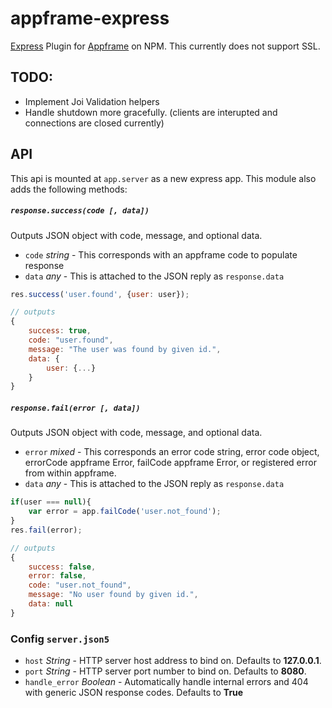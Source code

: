 # appframe-express
[Express](http://expressjs.com/) Plugin for [Appframe](https://github.com/nodecraft/appframe.js) on NPM. This currently does not support SSL.

## TODO:
 - Implement Joi Validation helpers
 - Handle shutdown more gracefully. (clients are interupted and connections are closed currently)

## API
This api is mounted at `app.server` as a new express app. This module also adds the following methods:

##### `response.success(code [, data])`
Outputs JSON object with code, message, and optional data.
 - `code` *string* - This corresponds with an appframe code to populate response
 - `data` *any* - This is attached to the JSON reply as `response.data`

```javascript
res.success('user.found', {user: user});

// outputs
{
    success: true,
    code: "user.found",
    message: "The user was found by given id.",
    data: {
        user: {...}
    }
}
```
##### `response.fail(error [, data])`
Outputs JSON object with code, message, and optional data.
 - `error` *mixed* - This corresponds an error code string, error code object, errorCode appframe Error, failCode appframe Error, or registered error from within appframe.
 - `data` *any* - This is attached to the JSON reply as `response.data`

```javascript
if(user === null){
    var error = app.failCode('user.not_found');
}
res.fail(error);

// outputs
{
    success: false,
    error: false,
    code: "user.not_found",
    message: "No user found by given id.",
    data: null
}
```

### Config `server.json5`
- `host` *String* - HTTP server host address to bind on. Defaults to **127.0.0.1**.
- `port` *String* - HTTP server port number to bind on. Defaults to **8080**.
- `handle_error` *Boolean* - Automatically handle internal errors and 404 with generic JSON response codes. Defaults to **True**
